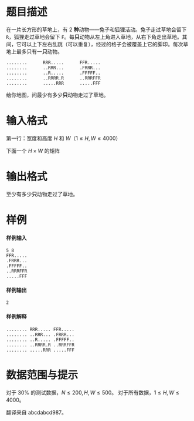 
# 题目描述

在一片长方形的草地上，有 $2$ **种**动物——兔子和狐狸活动。兔子走过草地会留下 `R`，狐狸走过草地会留下 `F`。每**只**动物从左上角进入草地，从右下角走出草地。其间，它可以上下左右乱跳（可以重复），经过的格子会被覆盖上它的脚印。每次草地上最多只有一**只**动物。
```plain
........      RRR.....      FFR.....
........      ..RRR...      .FRRR...
........      ..R.....      .FFFFF..
........      ..RRRR.R      ..RRRFFR
........      .....RRR      .....FFF
```

给你地图，问最少有多少**只**动物走过了草地。

# 输入格式

第一行：宽度和高度 $H$ 和 $W$（$1 \le H, W \le 4000$）

下面一个 $H \times W$ 的矩阵

# 输出格式

至少有多少**只**动物走过了草地。

# 样例

#### 样例输入
```plain
5 8
FFR.....
.FRRR...
.FFFFF..
..RRRFFR
.....FFF
```

#### 样例输出
```plain
2
```

#### 样例解释
```plain
........ RRR..... FFR.....
........ ..RRR... .FRRR...
........ ..R..... .FFFFF..
........ ..RRRR.R ..RRRFFR
........ .....RRR .....FFF
```

# 数据范围与提示

对于 $30\%$ 的测试数据，$N \le 200, H, W \le 500$。
对于所有数据，$1 \le H, W \le 4000$。

翻译来自 abcdabcd987。

